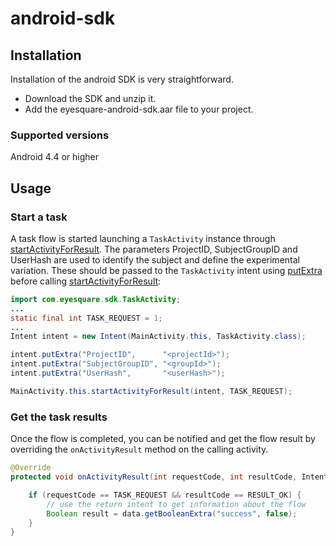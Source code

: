 # android-sdk

## Installation

Installation of the android SDK is very straightforward.

- Download the SDK and unzip it.
- Add the eyesquare-android-sdk.aar file to your project.

### Supported versions

Android 4.4 or higher

## Usage

### Start a task

A task flow is started launching a `TaskActivity` instance through [startActivityForResult](https://developer.android.com/reference/android/app/Activity.html#startActivityForResult(android.content.Intent,%20int)). The parameters ProjectID, SubjectGroupID and UserHash are used to identify the subject and define the experimental variation. These should be passed to the `TaskActivity` intent using [putExtra](https://developer.android.com/reference/android/content/Intent.html#putExtra(java.lang.String,%20android.os.Parcelable[])) before calling [startActivityForResult](https://developer.android.com/reference/android/app/Activity.html#startActivityForResult(android.content.Intent,%20int)):


```java
import com.eyesquare.sdk.TaskActivity;
...
static final int TASK_REQUEST = 1;
...
Intent intent = new Intent(MainActivity.this, TaskActivity.class);

intent.putExtra("ProjectID",      "<projectId>");
intent.putExtra("SubjectGroupID", "<groupId>");
intent.putExtra("UserHash",       "<userHash>");

MainActivity.this.startActivityForResult(intent, TASK_REQUEST);
```

### Get the task results

Once the flow is completed, you can be notified and get the flow result  by overriding the `onActivityResult` method on the calling activity.

```java
@Override
protected void onActivityResult(int requestCode, int resultCode, Intent data) {

	if (requestCode == TASK_REQUEST && resultCode == RESULT_OK) {
		// use the return intent to get information about the flow
		Boolean result = data.getBooleanExtra("success", false);
	}
}
```
